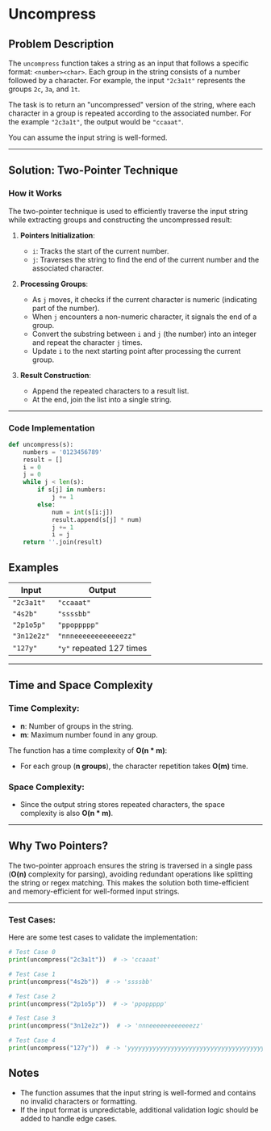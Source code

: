 # Uncompress

## Problem Description

The `uncompress` function takes a string as an input that follows a specific format: `<number><char>`. Each group in the string consists of a number followed by a character. For example, the input `"2c3a1t"` represents the groups `2c`, `3a`, and `1t`.

The task is to return an "uncompressed" version of the string, where each character in a group is repeated according to the associated number. For the example `"2c3a1t"`, the output would be `"ccaaat"`.

You can assume the input string is well-formed.

---

## Solution: Two-Pointer Technique

### How it Works

The two-pointer technique is used to efficiently traverse the input string while extracting groups and constructing the uncompressed result:

1. **Pointers Initialization**:
   - `i`: Tracks the start of the current number.
   - `j`: Traverses the string to find the end of the current number and the associated character.

2. **Processing Groups**:
   - As `j` moves, it checks if the current character is numeric (indicating part of the number).
   - When `j` encounters a non-numeric character, it signals the end of a group.
   - Convert the substring between `i` and `j` (the number) into an integer and repeat the character `j` times.
   - Update `i` to the next starting point after processing the current group.

3. **Result Construction**:
   - Append the repeated characters to a result list.
   - At the end, join the list into a single string.

---

### Code Implementation

```python
def uncompress(s):
    numbers = '0123456789'
    result = []
    i = 0
    j = 0
    while j < len(s):
        if s[j] in numbers:
            j += 1
        else:
            num = int(s[i:j])
            result.append(s[j] * num)
            j += 1
            i = j
    return ''.join(result)
```

## Examples

| Input       | Output                  |
|-------------|-------------------------|
| `"2c3a1t"`  | `"ccaaat"`              |
| `"4s2b"`    | `"ssssbb"`              |
| `"2p1o5p"`  | `"ppoppppp"`            |
| `"3n12e2z"` | `"nnneeeeeeeeeeeezz"`   |
| `"127y"`    | `"y"` repeated 127 times |

---

## Time and Space Complexity

### Time Complexity:
- **n**: Number of groups in the string.
- **m**: Maximum number found in any group.

The function has a time complexity of **O(n * m)**:
- For each group (**n groups**), the character repetition takes **O(m)** time.

### Space Complexity:
- Since the output string stores repeated characters, the space complexity is also **O(n * m)**.

---

## Why Two Pointers?

The two-pointer approach ensures the string is traversed in a single pass (**O(n)** complexity for parsing), avoiding redundant operations like splitting the string or regex matching. This makes the solution both time-efficient and memory-efficient for well-formed input strings.

---

### Test Cases:
Here are some test cases to validate the implementation:
``` python
# Test Case 0
print(uncompress("2c3a1t"))  # -> 'ccaaat'

# Test Case 1
print(uncompress("4s2b"))  # -> 'ssssbb'

# Test Case 2
print(uncompress("2p1o5p"))  # -> 'ppoppppp'

# Test Case 3
print(uncompress("3n12e2z"))  # -> 'nnneeeeeeeeeeeezz'

# Test Case 4
print(uncompress("127y"))  # -> 'yyyyyyyyyyyyyyyyyyyyyyyyyyyyyyyyyyyyyyyyyyyyyyyyyyyyyyyyyyyyyyyyyyyyyyyyyyyyyyyyyyyyyyyyyyyyyyyyyyyyyyyyyyyyyyyyyyyyyyyyyyyyyyy'
```

## Notes

- The function assumes that the input string is well-formed and contains no invalid characters or formatting.
- If the input format is unpredictable, additional validation logic should be added to handle edge cases.
